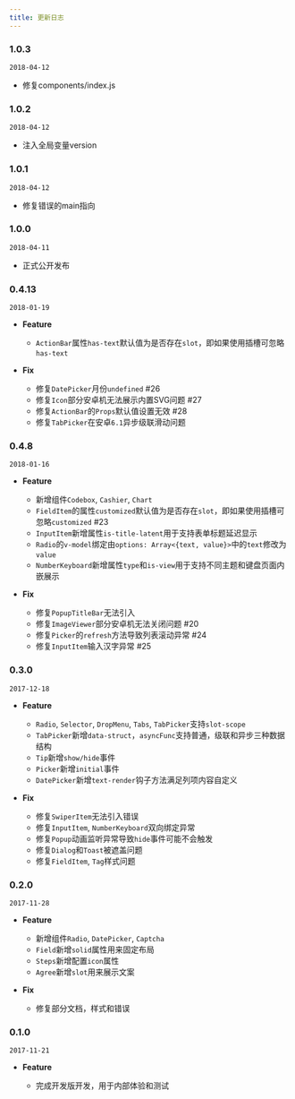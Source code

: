 ```yaml
---
title: 更新日志
---
```


<!-- CUTOFF -->
### 1.0.3
`2018-04-12`
- 修复components/index.js
### 1.0.2
`2018-04-12`
- 注入全局变量version

### 1.0.1
`2018-04-12`
- 修复错误的main指向

### 1.0.0
`2018-04-11`
- 正式公开发布

### 0.4.13

`2018-01-19`

- **Feature**
  - `ActionBar`属性`has-text`默认值为是否存在`slot`，即如果使用插槽可忽略`has-text`

- **Fix**
  - 修复`DatePicker`月份`undefined` #26
  - 修复`Icon`部分安卓机无法展示内置SVG问题 #27
  - 修复`ActionBar`的`Props`默认值设置无效 #28
  - 修复`TabPicker`在安卓`6.1`异步级联滑动问题


### 0.4.8

`2018-01-16`

- **Feature**

  - 新增组件`Codebox`, `Cashier`, `Chart`
  - `FieldItem`的属性`customized`默认值为是否存在`slot`，即如果使用插槽可忽略`customized` #23
  - `InputItem`新增属性`is-title-latent`用于支持表单标题延迟显示
  - `Radio`的`v-model`绑定由`options: Array<{text, value}>`中的`text`修改为`value`
  - `NumberKeyboard`新增属性`type`和`is-view`用于支持不同主题和键盘页面内嵌展示

- **Fix**
  - 修复`PopupTitleBar`无法引入
  - 修复`ImageViewer`部分安卓机无法关闭问题 #20
  - 修复`Picker`的`refresh`方法导致列表滚动异常 #24
  - 修复`InputItem`输入汉字异常 #25


<!-- CUTOFF -->
### 0.3.0

`2017-12-18`

- **Feature**

  - `Radio`, `Selector`, `DropMenu`, `Tabs`, `TabPicker`支持`slot-scope`
  - `TabPicker`新增`data-struct`，`asyncFunc`支持普通，级联和异步三种数据结构
  - `Tip`新增`show/hide`事件
  - `Picker`新增`initial`事件
  - `DatePicker`新增`text-render`钩子方法满足列项内容自定义

- **Fix**
  - 修复`SwiperItem`无法引入错误
  - 修复`InputItem`, `NumberKeyboard`双向绑定异常
  - 修复`Popup`动画监听异常导致`hide`事件可能不会触发
  - 修复`Dialog`和`Toast`被遮盖问题
  - 修复`FieldItem`, `Tag`样式问题

### 0.2.0

`2017-11-28`

- **Feature**

  - 新增组件`Radio`, `DatePicker`, `Captcha`
  - `Field`新增`solid`属性用来固定布局
  - `Steps`新增配置`icon`属性
  - `Agree`新增`slot`用来展示文案

- **Fix**
  - 修复部分文档，样式和错误

<!-- CUTOFF -->
### 0.1.0

`2017-11-21`

- **Feature**

  - 完成开发版开发，用于内部体验和测试
